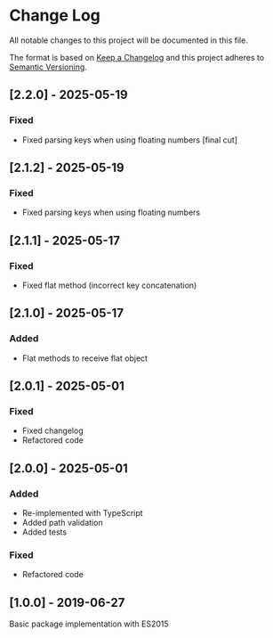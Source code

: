 # Change Log

All notable changes to this project will be documented in this file.

The format is based on [Keep a Changelog](http://keepachangelog.com/)
and this project adheres to [Semantic Versioning](http://semver.org/).

## [2.2.0] - 2025-05-19

### Fixed

- Fixed parsing keys when using floating numbers [final cut]

## [2.1.2] - 2025-05-19

### Fixed

- Fixed parsing keys when using floating numbers

## [2.1.1] - 2025-05-17

### Fixed

- Fixed flat method (incorrect key concatenation)

## [2.1.0] - 2025-05-17

### Added

- Flat methods to receive flat object

## [2.0.1] - 2025-05-01

### Fixed

- Fixed changelog
- Refactored code

## [2.0.0] - 2025-05-01

### Added

- Re-implemented with TypeScript
- Added path validation
- Added tests

### Fixed

- Refactored code

## [1.0.0] - 2019-06-27

Basic package implementation with ES2015
